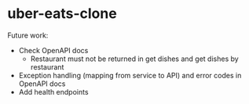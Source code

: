 # uber-eats-clone

Future work:
- Check OpenAPI docs
  - Restaurant must not be returned in get dishes and get dishes by restaurant
- Exception handling (mapping from service to API) and error codes in OpenAPI docs
- Add health endpoints
